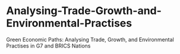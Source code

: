 # Analysing-Trade-Growth-and-Environmental-Practises
Green Economic Paths: Analysing Trade, Growth, and  Environmental Practises in G7 and BRICS Nations
